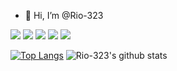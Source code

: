 - 👋 Hi, I’m @Rio-323


<img src="https://img.shields.io/badge/Spring-6DB33F?style=flat-square&logo=spring&logoColor=white"/> <img src="https://img.shields.io/badge/SpringBoot-6DB33F?style=flat-square&logo=springboot&logoColor=white"/> <img src="https://img.shields.io/badge/github-181717?style=flat-square&logo=github&logoColor=white"/> <img src="https://img.shields.io/badge/git-F05032?style=flat-square&logo=git&logoColor=white"/> <img src="https://img.shields.io/badge/java-FF81F9?style=flat-square"/>

[![Top Langs](https://github-readme-stats.vercel.app/api/top-langs/?username=Rio-323&layout=compact)](https://github.com/Rio-323/github-readme-stats)
![Rio-323's github stats](https://github-readme-stats.vercel.app/api?username=Rio-323&show_icons=true)

